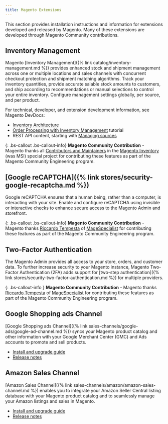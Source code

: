 ```yaml
---
title: Magento Extensions
---
```


This section provides installation instructions and information for extensions developed and released by Magento. Many of these extensions are developed through Magento Community contributions.

## Inventory Management

Magento [Inventory Management]({% link catalog/inventory-management.md %}) provides enhanced stock and shipment management  across one or multiple locations and sales channels with concurrent checkout protection and shipment matching algorithms.  Track your inventory quantities, provide accurate salable stock amounts to customers, and ship according to recommendations or manual selections to control your entire inventory. Configure management settings globally, per source, and per product.

For technical, developer, and extension development information, see Magento DevDocs:

- [Inventory Architecture](https://devdocs.magento.com/guides/v2.3/inventory/index.html)
- [Order Processing with Inventory Management](https://devdocs.magento.com/guides/v2.3/rest/tutorials/inventory/index.html) tutorial
- REST API content, starting with [Managing sources](https://devdocs.magento.com/guides/v2.3/rest/modules/inventory/manage-sources.html)

{: .bs-callout .bs-callout-info}
**Magento Community Contribution** - Magento thanks all [Contributors and Maintainers](https://github.com/magento-engcom/msi/graphs/contributors) in the [Magento Inventory](https://github.com/magento/inventory) (was MSI) special project for contributing these features as part of the Magento Community Engineering program.

## [Google reCAPTCHA]({% link stores/security-google-recaptcha.md %})

Google reCAPTCHA ensures that a human being, rather than a computer, is interacting with your site. Enable and configure reCAPTCHA using invisible or interactive checks to enhance secure access to the Magento Admin and storefront.

{: .bs-callout .bs-callout-info}
**Magento Community Contribution** - Magento thanks [Riccardo Tempesta](https://twitter.com/rictempesta) of [MageSpecialist](https://partners.magento.com/portal/details/partner/id/129/) for contributing these features as part of the Magento Community Engineering program.

## Two-Factor Authentication

The Magento Admin provides all access to your store, orders, and customer data. To further increase security to your Magento instance, Magento Two-Factor Authentication (2FA) adds support for [two-step authentication]({% link stores/security-two-factor-authentication.md %}) for multiple providers. 

{: .bs-callout-info }
**Magento Community Contribution** - Magento thanks [Riccardo Tempesta](https://twitter.com/rictempesta) of [MageSpecialist](https://partners.magento.com/portal/details/partner/id/129/) for contributing these features as part of the Magento Community Engineering program.

## Google Shopping ads Channel

[Google Shopping ads Channel]({% link sales-channels/google-ads/google-ad-channel.md %}) syncs your Magento product catalog and other information with your Google Merchant Center (GMC) and Ads accounts to promote and sell products.

- [Install and upgrade guide](https://devdocs.magento.com/extensions/google-shopping-ads/)
- [Release notes](https://devdocs.magento.com/extensions/google-shopping-ads/release-notes/)

## Amazon Sales Channel

[Amazon Sales Channel]({% link sales-channels/amazon/amazon-sales-channel.md %}) enables you to integrate your Amazon Seller Central listing database with your Magento product catalog and to seamlessly manage your Amazon listings and sales in Magento.

- [Install and upgrade guide](https://devdocs.magento.com/extensions/amazon-sales/)
- [Release notes](https://devdocs.magento.com/extensions/amazon-sales/release-notes/)
